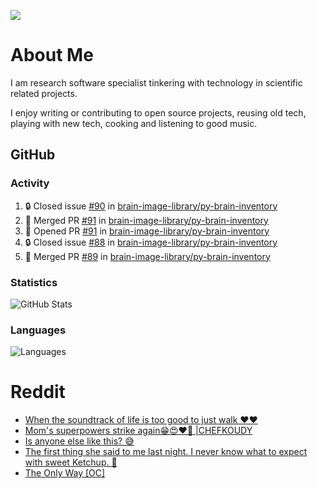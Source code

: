 ![](https://komarev.com/ghpvc/?username=icaoberg)

# About Me
I am research software specialist tinkering with technology in scientific related projects.

I enjoy writing or contributing to open source projects, reusing old tech, playing with new tech, cooking and listening to good music.

## GitHub
### Activity
<!--START_SECTION:activity-->
1. 🔒 Closed issue [#90](https://github.com/brain-image-library/py-brain-inventory/issues/90) in [brain-image-library/py-brain-inventory](https://github.com/brain-image-library/py-brain-inventory)
2. 🎉 Merged PR [#91](https://github.com/brain-image-library/py-brain-inventory/pull/91) in [brain-image-library/py-brain-inventory](https://github.com/brain-image-library/py-brain-inventory)
3. 💪 Opened PR [#91](https://github.com/brain-image-library/py-brain-inventory/pull/91) in [brain-image-library/py-brain-inventory](https://github.com/brain-image-library/py-brain-inventory)
4. 🔒 Closed issue [#88](https://github.com/brain-image-library/py-brain-inventory/issues/88) in [brain-image-library/py-brain-inventory](https://github.com/brain-image-library/py-brain-inventory)
5. 🎉 Merged PR [#89](https://github.com/brain-image-library/py-brain-inventory/pull/89) in [brain-image-library/py-brain-inventory](https://github.com/brain-image-library/py-brain-inventory)
<!--END_SECTION:activity-->

### Statistics
![GitHub Stats](https://github-readme-stats.vercel.app/api?username=icaoberg&count_private=true&show_icons=true)

### Languages
![Languages](https://github-readme-stats.vercel.app/api/top-langs/?username=icaoberg&show_icons=true&langs_count=10&hide=HTML,CSS,M)

# Reddit
<!-- BLOG-POST-LIST:START -->
- [When the soundtrack of life is too good to just walk ❤️❤️](https://www.reddit.com/r/u_icaoberg/comments/wp4k9l/when_the_soundtrack_of_life_is_too_good_to_just/)
- [Mom&#39;s superpowers strike again😁😍♥️🙏 |CHEFKOUDY](https://www.reddit.com/r/u_icaoberg/comments/wmxngf/moms_superpowers_strike_again_chefkoudy/)
- [Is anyone else like this? 😅](https://www.reddit.com/r/u_icaoberg/comments/wkq82y/is_anyone_else_like_this/)
- [The first thing she said to me last night. I never know what to expect with sweet Ketchup. 🤣](https://www.reddit.com/r/u_icaoberg/comments/ty1h5z/the_first_thing_she_said_to_me_last_night_i_never/)
- [The Only Way [OC]](https://www.reddit.com/r/u_icaoberg/comments/ty1cfr/the_only_way_oc/)
<!-- BLOG-POST-LIST:END -->
